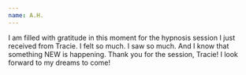 ```yaml
---
name: A.H.
---
```

I am filled with gratitude in this moment for the hypnosis 
session I just received from Tracie. I felt so much. 
I saw so much. And I know that something NEW is happening. 
Thank you for the session, Tracie! I look forward to my dreams to come!
